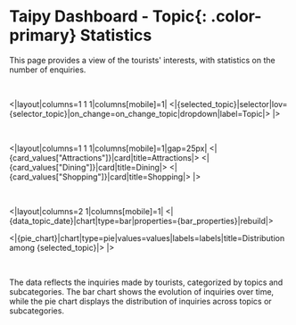 # Taipy Dashboard - **Topic**{: .color-primary} Statistics

This page provides a view of the tourists' interests, with statistics on the number of enquiries.

<br/>

<|layout|columns=1 1 1|columns[mobile]=1|
<|{selected_topic}|selector|lov={selector_topic}|on_change=on_change_topic|dropdown|label=Topic|>
|>

<br/>

<|layout|columns=1 1 1|columns[mobile]=1|gap=25px|
<|{card_values["Attractions"]}|card|title=Attractions|>
<|{card_values["Dining"]}|card|title=Dining|>
<|{card_values["Shopping"]}|card|title=Shopping|>
|>

<br/>

<|layout|columns=2 1|columns[mobile]=1|
<|{data_topic_date}|chart|type=bar|properties={bar_properties}|rebuild|>

<|{pie_chart}|chart|type=pie|values=values|labels=labels|title=Distribution among {selected_topic}|>
|>
 
<br/>

The data reflects the inquiries made by tourists, categorized by topics and subcategories. 
The bar chart shows the evolution of inquiries over time, while the pie chart displays the 
distribution of inquiries across topics or subcategories.
